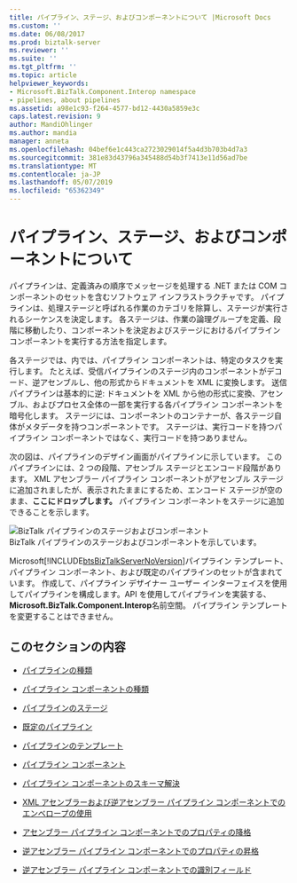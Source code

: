 ```yaml
---
title: パイプライン、ステージ、およびコンポーネントについて |Microsoft Docs
ms.custom: ''
ms.date: 06/08/2017
ms.prod: biztalk-server
ms.reviewer: ''
ms.suite: ''
ms.tgt_pltfrm: ''
ms.topic: article
helpviewer_keywords:
- Microsoft.BizTalk.Component.Interop namespace
- pipelines, about pipelines
ms.assetid: a98e1c93-f264-4577-bd12-4430a5859e3c
caps.latest.revision: 9
author: MandiOhlinger
ms.author: mandia
manager: anneta
ms.openlocfilehash: 04bef6e1c443ca2723029014f5a4d3b703b4d7a3
ms.sourcegitcommit: 381e83d43796a345488d54b3f7413e11d56ad7be
ms.translationtype: MT
ms.contentlocale: ja-JP
ms.lasthandoff: 05/07/2019
ms.locfileid: "65362349"
---
```

# <a name="about-pipelines-stages-and-components"></a>パイプライン、ステージ、およびコンポーネントについて
パイプラインは、定義済みの順序でメッセージを処理する .NET または COM コンポーネントのセットを含むソフトウェア インフラストラクチャです。 パイプラインは、処理ステージと呼ばれる作業のカテゴリを除算し、ステージが実行されるシーケンスを決定します。 各ステージは、作業の論理グループを定義、段階に移動したり、コンポーネントを決定およびステージにおけるパイプライン コンポーネントを実行する方法を指定します。  
  
 各ステージでは、内では、パイプライン コンポーネントは、特定のタスクを実行します。 たとえば、受信パイプラインのステージ内のコンポーネントがデコード、逆アセンブルし、他の形式からドキュメントを XML に変換します。 送信パイプラインは基本的に逆: ドキュメントを XML から他の形式に変換、アセンブル、およびプロセス全体の一部を実行する各パイプライン コンポーネントを暗号化します。 ステージには、コンポーネントのコンテナーが、各ステージ自体がメタデータを持つコンポーネントです。 ステージは、実行コードを持つパイプライン コンポーネントではなく、実行コードを持つありません。  
  
 次の図は、パイプラインのデザイン画面がパイプラインに示しています。 このパイプラインには、2 つの段階、アセンブル ステージとエンコード段階があります。 XML アセンブラー パイプライン コンポーネントがアセンブル ステージに追加されましたが、表示されたままにするため、エンコード ステージが空のまま、**ここにドロップします。** パイプライン コンポーネントをステージに追加できることを示します。  
  
 ![BizTalk パイプラインのステージおよびコンポーネント](../core/media/ebiz-pipe-stages02.gif "ebiz_pipe_stages02")  
BizTalk パイプラインのステージおよびコンポーネントを示しています。  
  
 Microsoft[!INCLUDE[btsBizTalkServerNoVersion](../includes/btsbiztalkservernoversion-md.md)]パイプライン テンプレート、パイプライン コンポーネント、および既定のパイプラインのセットが含まれています。 作成して、パイプライン デザイナー ユーザー インターフェイスを使用してパイプラインを構成します。API を使用してパイプラインを実装する、 **Microsoft.BizTalk.Component.Interop**名前空間。 パイプライン テンプレートを変更することはできません。  
  
## <a name="in-this-section"></a>このセクションの内容  
  
-   [パイプラインの種類](../core/types-of-pipelines.md)  
  
-   [パイプライン コンポーネントの種類](../core/types-of-pipeline-components.md)  
  
-   [パイプラインのステージ](../core/pipeline-stages.md)  
  
-   [既定のパイプライン](../core/default-pipelines.md)  
  
-   [パイプラインのテンプレート](../core/pipeline-templates.md)  
  
-   [パイプライン コンポーネント](../core/pipeline-components.md)  
  
-   [パイプライン コンポーネントのスキーマ解決](../core/schema-resolution-in-pipeline-components.md)  
  
-   [XML アセンブラーおよび逆アセンブラー パイプライン コンポーネントでのエンベロープの使用](../core/envelope-use-in-the-xml-assembler-and-disassembler-pipeline-components.md)  
  
-   [アセンブラー パイプライン コンポーネントでのプロパティの降格](../core/property-demotion-in-assembler-pipeline-components.md)  
  
-   [逆アセンブラー パイプライン コンポーネントでのプロパティの昇格](../core/property-promotion-in-disassembler-pipeline-components.md)  
  
-   [逆アセンブラー パイプライン コンポーネントでの識別フィールド](../core/distinguished-fields-in-disassembler-pipeline-components.md)